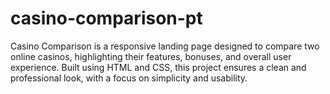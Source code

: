 # casino-comparison-pt
Casino Comparison is a responsive landing page designed to compare two online casinos, highlighting their features, bonuses, and overall user experience. Built using HTML and CSS, this project ensures a clean and professional look, with a focus on simplicity and usability.
